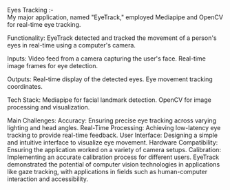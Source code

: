 Eyes Tracking :-     
My major application, named "EyeTrack," employed Mediapipe and OpenCV for real-time eye tracking.

Functionality:
EyeTrack detected and tracked the movement of a person's eyes in real-time using a computer's camera.

Inputs:
Video feed from a camera capturing the user's face.
Real-time image frames for eye detection.

Outputs:
Real-time display of the detected eyes.
Eye movement tracking coordinates.

Tech Stack:
Mediapipe for facial landmark detection.
OpenCV for image processing and visualization.

Main Challenges:
Accuracy: Ensuring precise eye tracking across varying lighting and head angles.
Real-Time Processing: Achieving low-latency eye tracking to provide real-time feedback.
User Interface: Designing a simple and intuitive interface to visualize eye movement.
Hardware Compatibility: Ensuring the application worked on a variety of camera setups.
Calibration: Implementing an accurate calibration process for different users.
EyeTrack demonstrated the potential of computer vision technologies in applications like gaze tracking, with applications in fields such as human-computer interaction and accessibility.
